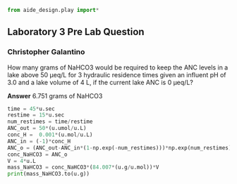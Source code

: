 ```python
from aide_design.play import*
```

## Laboratory 3 Pre Lab Question
### Christopher Galantino

How many grams of NaHCO3 would be required to keep the ANC levels in a lake above 50 µeq/L for 3 hydraulic residence times given an influent pH of 3.0 and a lake volume of 4 L, if the current lake ANC is 0 µeq/L?

**Answer** 6.751 grams of NaHCO3

```python
time = 45*u.sec
restime = 15*u.sec
num_restimes = time/restime
ANC_out = 50*(u.umol/u.L)
conc_H =  0.001*(u.mol/u.L)
ANC_in = (-1)*conc_H
ANC_o = (ANC_out-ANC_in*(1-np.exp(-num_restimes)))*np.exp(num_restimes)
conc_NaHCO3 = ANC_o
V = 4*u.L
mass_NaHCO3 = conc_NaHCO3*(84.007*(u.g/u.mol))*V
print(mass_NaHCO3.to(u.g))
```
